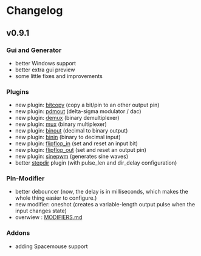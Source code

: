 # Changelog

## v0.9.1

### Gui and Generator
* better Windows support
* better extra gui preview
* some little fixes and improvements

### Plugins
* new plugin: [bitcopy](riocore/plugins/bitcopy/README.md) (copy a bit/pin to an other output pin)
* new plugin: [pdmout](riocore/plugins/pdmout/README.md) (delta-sigma modulator / dac)
* new plugin: [demux](riocore/plugins/demux/README.md) (binary demultiplexer)
* new plugin: [mux](riocore/plugins/mux/README.md) (binary multiplexer)
* new plugin: [binout](riocore/plugins/binout/README.md) (decimal to binary output)
* new plugin: [binin](riocore/plugins/binin/README.md) (binary to decimal input)
* new plugin: [flipflop_in](riocore/plugins/flipflop_in/README.md) (set and reset an input bit)
* new plugin: [flipflop_out](riocore/plugins/flipflop_out/README.md) (set and reset an output pin)
* new plugin: [sinepwm](riocore/plugins/sinepwm/README.md) (generates sine waves)
* better [stepdir](riocore/plugins/stepdir/README.md) plugin (with pulse_len and dir_delay configuration)

### Pin-Modifier
* better debouncer (now, the delay is in milliseconds, which makes the whole thing easier to configure.)
* new modifier: oneshot (creates a variable-length output pulse when the input changes state)
* overwiew : [MODIFIERS.md](MODIFIERS.md)

### Addons
* adding Spacemouse support

